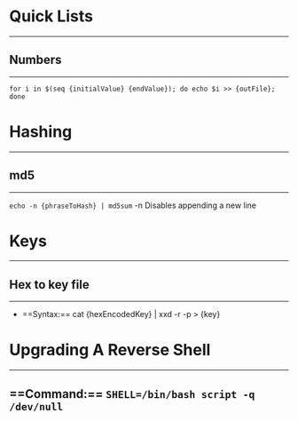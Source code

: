 # Quick Lists
***
## Numbers
***
`for i in $(seq {initialValue} {endValue}); do echo $i >> {outFile}; done`
# Hashing
***
## md5
***
`echo -n {phraseToHash} | md5sum`
	-n
		Disables appending a new line

# Keys
***
## Hex to key file
***

- ==Syntax:==  cat {hexEncodedKey} | xxd -r -p > {key}

# Upgrading A Reverse Shell
***
## ==Command:==  `SHELL=/bin/bash script -q /dev/null`